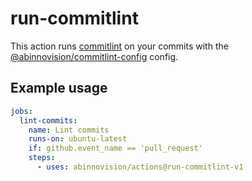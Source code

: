 # run-commitlint

This action runs [commitlint](https://commitlint.js.org/) on your commits with
the [@abinnovision/commitlint-config](https://www.npmjs.com/package/@abinnovision/commitlint-config) config.

## Example usage

[//]: # "x-release-please-start-major"

```yaml
jobs:
  lint-commits:
    name: Lint commits
    runs-on: ubuntu-latest
    if: github.event_name == 'pull_request'
    steps:
      - uses: abinnovision/actions@run-commitlint-v1
```

[//]: # "x-release-please-end"
